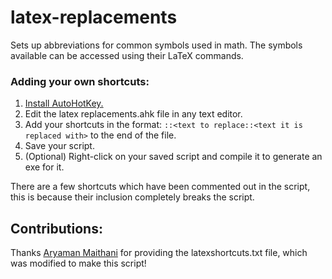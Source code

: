 # latex-replacements
Sets up abbreviations for common symbols used in math.
The symbols available can be accessed using their LaTeX commands.

### Adding your own shortcuts:
1. [Install AutoHotKey.](https://www.autohotkey.com/)
2. Edit the latex replacements.ahk file in any text editor.
3. Add your shortcuts in the format: `::<text to replace::<text it is replaced with>` to the end of the file.
4. Save your script.
5. (Optional) Right-click on your saved script and compile it to generate an exe for it.

There are a few shortcuts which have been commented out in the script, this is because their inclusion completely breaks the script.

## Contributions:
Thanks [Aryaman Maithani](https://github.com/aryamanmaithani) for providing the latexshortcuts.txt file, which was modified to make this script!
